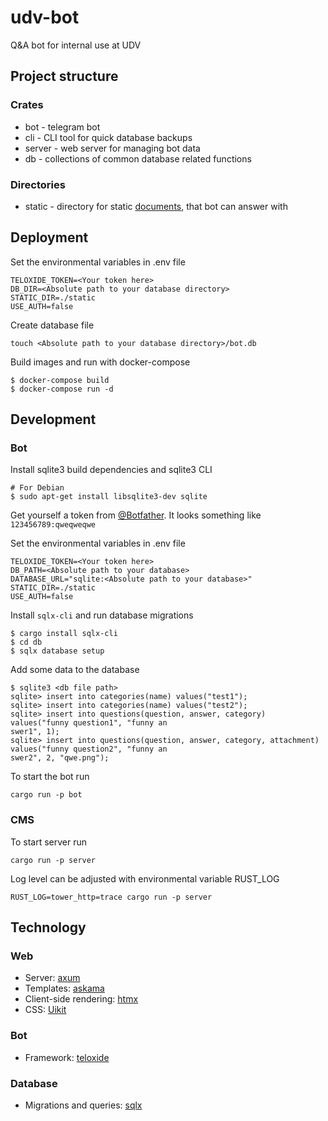 # udv-bot
Q&A bot for internal use at UDV

## Project structure
### Crates
* bot - telegram bot 
* cli - CLI tool for quick database backups
* server - web server for managing bot data
* db - collections of common database related functions

### Directories
* static - directory for static [documents](https://core.telegram.org/bots/api#senddocument), that bot can answer with

## Deployment
Set the environmental variables in .env file
```
TELOXIDE_TOKEN=<Your token here>
DB_DIR=<Absolute path to your database directory>
STATIC_DIR=./static
USE_AUTH=false
```

Create database file
```
touch <Absolute path to your database directory>/bot.db
```

Build images and run with docker-compose
```
$ docker-compose build
$ docker-compose run -d
```

## Development
### Bot
Install sqlite3 build dependencies and sqlite3 CLI
```
# For Debian
$ sudo apt-get install libsqlite3-dev sqlite
```
Get yourself a token from [@Botfather](https://t.me/botfather). It looks something like `123456789:qweqweqwe`

Set the environmental variables in .env file
```
TELOXIDE_TOKEN=<Your token here>
DB_PATH=<Absolute path to your database>
DATABASE_URL="sqlite:<Absolute path to your database>"
STATIC_DIR=./static
USE_AUTH=false
```
Install `sqlx-cli` and run database migrations
```
$ cargo install sqlx-cli
$ cd db
$ sqlx database setup
```
Add some data to the database
```
$ sqlite3 <db file path>
sqlite> insert into categories(name) values("test1");
sqlite> insert into categories(name) values("test2");
sqlite> insert into questions(question, answer, category) values("funny question1", "funny an
swer1", 1);
sqlite> insert into questions(question, answer, category, attachment) values("funny question2", "funny an
swer2", 2, "qwe.png");
```

To start the bot run
```
cargo run -p bot
```

### CMS
To start server run
```
cargo run -p server
```
Log level can be adjusted with environmental variable RUST_LOG
```
RUST_LOG=tower_http=trace cargo run -p server
```

## Technology
### Web
- Server: [axum](https://github.com/tokio-rs/axum)
- Templates: [askama](https://github.com/djc/askama)
- Client-side rendering: [htmx](https://htmx.org)
- CSS: [Uikit](https://getuikit.com)

### Bot
- Framework: [teloxide](https://github.com/teloxide/teloxide)

### Database
- Migrations and queries: [sqlx](https://github.com/launchbadge/sqlx)